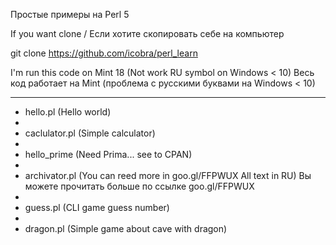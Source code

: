 Простые примеры на Perl 5


If you want clone / Если хотите скопировать себе на компьютер

git clone https://github.com/icobra/perl_learn

I'm run this code on Mint 18 (Not work RU symbol on Windows < 10)
Весь код работает на Mint (проблема с русскими буквами на  Windows < 10)


----
   - hello.pl (Hello world) 
   - 
   - caclulator.pl (Simple calculator)
   -
   - hello_prime (Need Prima... see to CPAN)
   -
   - archivator.pl (You can reed more in goo.gl/FFPWUX  All text in RU)
                    Вы можете прочитать больше по ссылке goo.gl/FFPWUX  
   -
   - guess.pl (CLI game guess number)
   -
   - dragon.pl (Simple game about cave with dragon)
